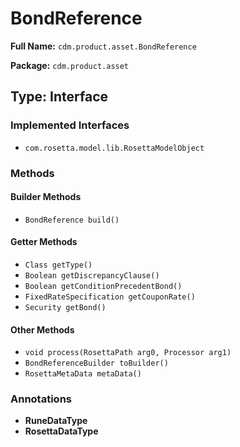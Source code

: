 # BondReference

**Full Name:** `cdm.product.asset.BondReference`

**Package:** `cdm.product.asset`

## Type: Interface

### Implemented Interfaces

- `com.rosetta.model.lib.RosettaModelObject`

### Methods

#### Builder Methods

- `BondReference build()`

#### Getter Methods

- `Class getType()`
- `Boolean getDiscrepancyClause()`
- `Boolean getConditionPrecedentBond()`
- `FixedRateSpecification getCouponRate()`
- `Security getBond()`

#### Other Methods

- `void process(RosettaPath arg0, Processor arg1)`
- `BondReferenceBuilder toBuilder()`
- `RosettaMetaData metaData()`

### Annotations

- **RuneDataType**
- **RosettaDataType**

